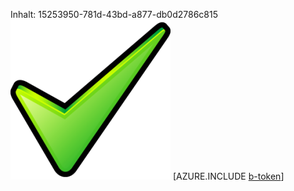 Inhalt: 15253950-781d-43bd-a877-db0d2786c815![Bild](f355a210-8421-4a64-99e1-fb0ce40c5233.png)
[AZURE.INCLUDE [b-token](6184e883-81e9-4b34-bebf-10db0b6fbcc8.md)]
